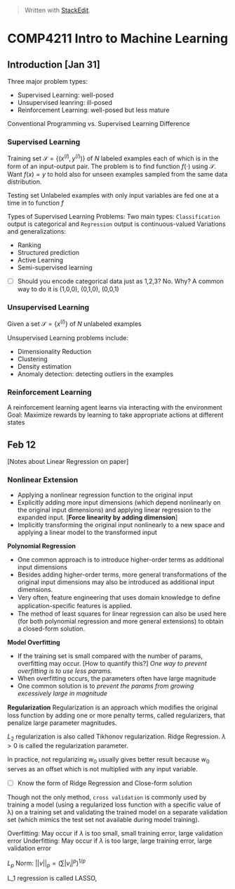 


> Written with [StackEdit](https://stackedit.io/).
# COMP4211 Intro to Machine Learning

## Introduction [Jan 31]

Three major problem types:
- Supervised Learning: well-posed
- Unsupervised leanring: ill-posed
- Reinforcement Learning: well-posed but less mature

Conventional Programming vs. Supervised Learning Difference

### Supervised Learning
Training set $\mathcal{S} = \{(x^{(l)}, y^{(l)})\}$ of $N$ labeled examples each of which is in the form of an input-output pair. The problem is to find function $f(\cdot)$ using $\mathcal{S}$. Want $f(x) = y$ to hold also for unseen examples sampled from the same data distribution.

Testing set Unlabeled examples with only input variables are fed one at a time in to function $f$ 

Types of Supervised Learning Problems:
Two main types: `Classification` output is categorical and `Regression` output is continuous-valued
Variations and generalizations:
- Ranking
- Structured prediction
- Active Learning
- Semi-supervised learning

 - [ ] Should you encode categorical data just as 1,2,3? No. Why? 
 A common way to do it is (1,0,0), (0,1,0), (0,0,1)

### Unsupervised Learning
Given a set $\mathcal{S} = \{x^{(l)}\}$ of $N$ unlabeled examples

Unsupervised Learning problems include:
- Dimensionality Reduction
- Clustering
- Density estimation
- Anomaly detection: detecting outliers in the examples

### Reinforcement Learning

A reinforcement learning agent learns via interacting with the environment
Goal: Maximize rewards by learning to take appropriate actions at different states

## Feb 12

[Notes about Linear Regression on paper]

### Nonlinear Extension

- Applying a nonlinear regression function to the original input
- Explicitly adding more input dimensions (which depend nonlinearly on the original input dimensions) and applying linear regression to the expanded input. [**Force linearity by adding dimension**]
- Implicitly transforming the original input nonlinearly to a new space and applying a linear model to the transformed input

**Polynomial Regression**
- One common approach is to introduce higher-order terms as additional input dimensions
- Besides adding higher-order terms, more general transformations of the original input dimensions may also be introduced as additional input dimensions.
- Very often, feature engineering that uses domain knowledge to deﬁne application-speciﬁc features is applied.
- The method of least squares for linear regression can also be used here (for both polynomial regression and more general extensions) to obtain a closed-form solution.

**Model Overfitting**
- If the training set is small compared with the number of params, overfitting may occur. [How to quantify this?] *One way to prevent overfitting is to use less params.*
- When overfitting occurs, the parameters often have large magnitude
- One common solution is to *prevent the params from growing excessively large in magnitude*

**Regularization**
Regularization is an approach which modiﬁes the original loss function by adding one or more penalty terms, called regularizers, that penalize large parameter magnitudes.

$L_2$ regularization is also called Tikhonov regularization. Ridge Regression.
$\lambda > 0$ is called the regularization parameter.

In practice, not regularizing $w_0$ usually gives better result because $w_0$ serves as an oﬀset which is not multiplied with any input variable.

- [ ] Know the form of Ridge Regression and Close-form solution

Though not the only method, `cross validation` is commonly used by training a model (using a regularized loss function with a specific value of λ) on a training set and validating the trained model on a separate validation set (which mimics the test set not available during model training).

Overfitting: May occur if $\lambda$ is too small, small training error, large validation error
Underfitting: May occur if $\lambda$ is too large, large training error, large validation error

$L_p$ Norm: $||v||_p = (\sum |v_i|^p)^{1/p}$

L_1 regression is called LASSO, 

 


<!--stackedit_data:
eyJoaXN0b3J5IjpbLTUwMjU3MTQzOSwxNjQyMDkyMzUzLC0xNz
gyNjIwMDEsLTE3NTg2NTY1NzEsMTk3NTkzOTkyNywtOTc1ODM2
NzQ5LDQ3NjIwOTI2OF19
-->